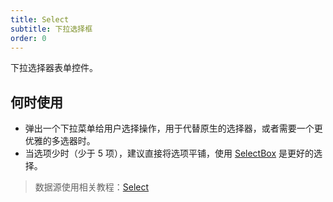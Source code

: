```yaml
---
title: Select
subtitle: 下拉选择框
order: 0
---
```


下拉选择器表单控件。

## 何时使用

- 弹出一个下拉菜单给用户选择操作，用于代替原生的选择器，或者需要一个更优雅的多选器时。
- 当选项少时（少于 5 项），建议直接将选项平铺，使用 [SelectBox](/zh/procmp/data-entry/select-box) 是更好的选择。

> 数据源使用相关教程：[Select](/zh/tutorials/select)
